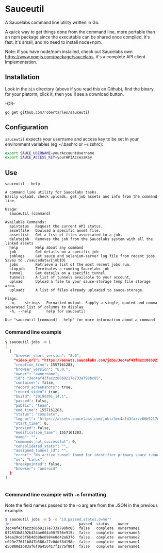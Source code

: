 # Sauceutil

A Saucelabs command line utility written in Go.

A quick way to get things done from the command line, more portable than an npm package since the executable can be shared once compiled, it's fast, it's small, and no need to install node+npm.

Note: If you have node/npm installed, check out Saucelabs own https://www.npmjs.com/package/saucelabs, it's a complete API client implementation.

## Installation

Look in the `bin` directory (above if you read this on Github), find the binary for your platorm, click it, then you'll see a download button.

-OR-

`go get github.com/robertarles/sauceutil`

## Configuration

`sauceutil` expects your username and access key to be set in your environment variables (eg ~/.bashrc or ~/.zshrc):

``` bash
export SAUCE_USERNAME=yourAccountUsername
export SAUCE_ACCESS_KEY=yourAPIAccessKey
```

## Use

`sauceutil --help`

``` text
A command line utility for Saucelabs tasks.
Easily upload, check uploads, get job assets and info from the command line.

Usage:
  sauceutil [command]

Available Commands:
  apistatus   Request the current API status.
  assetfile   Dowload a specific asset file.
  assetlist   Get a list of files associated to a job.
  deletejob   Removes the job from the Saucelabs system with all the linked assets
  help        Help about any command
  job         Get details on a specific job
  joblogs     Get sauce and selenium-server log file from recent jobs. Saves to ./saucedata/{jobID}
  jobs        Retrieve a list of the most recent jobs run.
  stopjob     Terminates a running Saucelabs job
  tunnel      Get details on a specific tunnel
  tunnels     A list of tunnels available to your account.
  upload      Upload a file to your sauce-storage temp file storage area.
  uploads     A list of files already uploaded to sauce-storage.

Flags:
  -o, -- strings   Formatted output. Supply a single, quoted and comma separated list of columns to display
  -h, --help       help for sauceutil

Use "sauceutil [command] --help" for more information about a command.

```

### Command line example

``` bash
$ sauceutil jobs -m 1
[
  {
    "browser_short_version": "8.0",
    "video_url": "https://assets.saucelabs.com/jobs/3ec4af43fazzz86b9217e733a798bc85/video.flv",
    "creation_time": 1557161283,
    "browser_version": "8.0.",
    "owner": "ownername",
    "id": "3ec4af43fazzz86b9217e733a798bc85",
    "container": false,
    "record_screenshots": true,
    "record_video": true,
    "build": "20190301_14.1",
    "passed": false,
    "public": "team",
    "end_time": 1557161283,
    "status": "complete",
    "log_url": "https://assets.saucelabs.com/jobs/3ec4af43fazzz86b9217e733a798bc85/selenium-server.log",
    "start_time": 0,
    "proxied": false,
    "modification_time": 1557161283,
    "name": "",
    "commands_not_successful": 0,
    "consolidated_stats": "",
    "assigned_tunnel_id": "",
    "error": "No active tunnel found for identifier primary_sauce_tunnel",
    "os": "Linux",
    "breakpointed": false,
    "browser": "android"
  }
]
  
```

### Command line example with `-o` formatting

Note the field names passed to the -o arg are from the JSON in the previous example.

``` bash
$ sauceutil jobs -m 5 -o "id,passed,status,owner"
id                                passed  status    owner
3ec4af43fazzz86b9217e733a798bc85  false   complete  ownername1  
0f2833b8492b424ae604a90f556e915c  false   complete  ownername3  
54ea20cd3f6b4db8be0984e0d42a6376  false   complete  ownername2  
c029e776f1b847b580a27e0dd53d198e  false   complete  ownername1  
d56880d2b83af6f0a456417f127af80f  false   complete  ownername1
```
